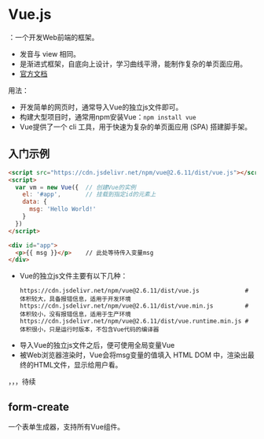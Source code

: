 # Vue.js

：一个开发Web前端的框架。
- 发音与 view 相同。
- 是渐进式框架，自底向上设计，学习曲线平滑，能制作复杂的单页面应用。
- [官方文档](https://vuejs.org/v2/guide/index.html)

用法：
- 开发简单的网页时，通常导入Vue的独立js文件即可。
- 构建大型项目时，通常用npm安装Vue：`npm install vue`
- Vue提供了一个 cli 工具，用于快速为复杂的单页面应用 (SPA) 搭建脚手架。

## 入门示例

```html
<script src="https://cdn.jsdelivr.net/npm/vue@2.6.11/dist/vue.js"></script>
<script>
  var vm = new Vue({  // 创建Vue的实例
    el: '#app',       // 挂载到指定id的元素上
    data: {
      msg: 'Hello World!'
    }
  })
</script>

<div id="app">
  <p>{{ msg }}</p>    // 此处等待传入变量msg
</div>
```
- Vue的独立js文件主要有以下几种：
    ```
    https://cdn.jsdelivr.net/npm/vue@2.6.11/dist/vue.js             # 体积较大，具备报错信息，适用于开发环境
    https://cdn.jsdelivr.net/npm/vue@2.6.11/dist/vue.min.js         # 体积较小，没有报错信息，适用于生产环境
    https://cdn.jsdelivr.net/npm/vue@2.6.11/dist/vue.runtime.min.js # 体积很小，只是运行时版本，不包含Vue代码的编译器
    ```
- 导入Vue的独立js文件之后，便可使用全局变量Vue
- 被Web浏览器渲染时，Vue会将msg变量的值填入 HTML DOM 中，渲染出最终的HTML文件，显示给用户看。


，，，待续

## form-create

一个表单生成器，支持所有Vue组件。
